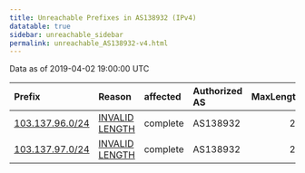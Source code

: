 ```yaml
---
title: Unreachable Prefixes in AS138932 (IPv4)
datatable: true
sidebar: unreachable_sidebar
permalink: unreachable_AS138932-v4.html
---
```


Data as of 2019-04-02 19:00:00 UTC


<div class="datatable-begin"></div>

| Prefix                                                   | Reason                                                                                                     | affected   | Authorized AS   |   MaxLength | Anchor                                       |   unreachable /24s |
|:---------------------------------------------------------|:-----------------------------------------------------------------------------------------------------------|:-----------|:----------------|------------:|:---------------------------------------------|-------------------:|
| [103.137.96.0/24](https://stat.ripe.net/103.137.96.0/24) | [INVALID LENGTH](https://rpki-validator.ripe.net/announcement-preview?asn=AS138932&prefix=103.137.96.0/24) | complete   | AS138932        |          23 | [APNIC](unreachable_APNIC_RPKI_Root-v4.html) |                  1 |
| [103.137.97.0/24](https://stat.ripe.net/103.137.97.0/24) | [INVALID LENGTH](https://rpki-validator.ripe.net/announcement-preview?asn=AS138932&prefix=103.137.97.0/24) | complete   | AS138932        |          23 | [APNIC](unreachable_APNIC_RPKI_Root-v4.html) |                  1 |

<div class="datatable-end"></div>